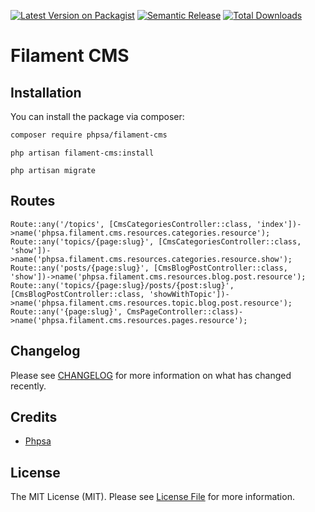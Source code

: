 [![Latest Version on Packagist](https://img.shields.io/packagist/v/phpsa/filament-cms.svg?style=flat-square)](https://packagist.org/packages/phpsa/filament-cms)
[![Semantic Release](https://github.com/phpsa/filament-cms/actions/workflows/release.yml/badge.svg)](https://github.com/phpsa/filament-cms/actions/workflows/release.yml)
[![Total Downloads](https://img.shields.io/packagist/dt/phpsa/filament-cms.svg?style=flat-square)](https://packagist.org/packages/phpsa/filament-cms)

# Filament CMS


## Installation


You can install the package via composer:

```bash
composer require phpsa/filament-cms
```

```
php artisan filament-cms:install
```

```
php artisan migrate
```

## Routes

```
Route::any('/topics', [CmsCategoriesController::class, 'index'])->name('phpsa.filament.cms.resources.categories.resource');
Route::any('topics/{page:slug}', [CmsCategoriesController::class, 'show'])->name('phpsa.filament.cms.resources.categories.resource.show');
Route::any('posts/{page:slug}', [CmsBlogPostController::class, 'show'])->name('phpsa.filament.cms.resources.blog.post.resource');
Route::any('topics/{page:slug}/posts/{post:slug}', [CmsBlogPostController::class, 'showWithTopic'])->name('phpsa.filament.cms.resources.topic.blog.post.resource');
Route::any('{page:slug}', CmsPageController::class)->name('phpsa.filament.cms.resources.pages.resource');
```

## Changelog

Please see [CHANGELOG](CHANGELOG.md) for more information on what has changed recently.

## Credits

- [Phpsa](https://github.com/phpsa)

## License

The MIT License (MIT). Please see [License File](LICENSE.md) for more information.
